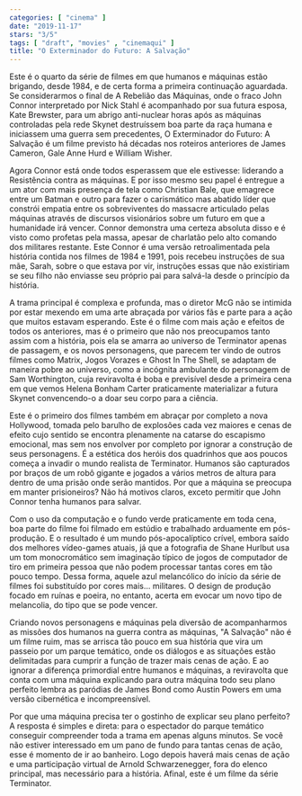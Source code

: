 ```yaml
---
categories: [ "cinema" ]
date: "2019-11-17"
stars: "3/5"
tags: [ "draft", "movies" , "cinemaqui" ]
title: "O Exterminador do Futuro: A Salvação"
---
```

Este é o quarto da série de filmes em que humanos e máquinas
estão brigando, desde 1984, e de certa forma a primeira continuação
aguardada. Se considerarmos o final de A Rebelião das Máquinas, onde
o fraco John Connor interpretado por Nick Stahl é acompanhado por sua
futura esposa, Kate Brewster, para um abrigo anti-nuclear horas após as
máquinas controladas pela rede Skynet destruíssem boa parte da raça
humana e iniciassem uma guerra sem precedentes, O Exterminador do Futuro:
A Salvação é um filme previsto há décadas nos roteiros anteriores
de James Cameron, Gale Anne Hurd e William Wisher.

Agora Connor está onde todos esperassem que ele estivesse: liderando a
Resistência contra as máquinas. E por isso mesmo seu papel é entregue
a um ator com mais presença de tela como Christian Bale, que emagrece
entre um Batman e outro para fazer o carismático mas abatido líder que
constrói empatia entre os sobreviventes do massacre articulado pelas
máquinas através de discursos visionários sobre um futuro em que a
humanidade irá vencer. Connor demonstra uma certeza absoluta disso e é
visto como profetas pela massa, apesar de charlatão pelo alto comando
dos militares restante. Este Connor é uma versão retroalimentada pela
história contida nos filmes de 1984 e 1991, pois recebeu instruções de
sua mãe, Sarah, sobre o que estava por vir, instruções essas que não
existiriam se seu filho não enviasse seu próprio pai para salvá-la
desde o princípio da história.

A trama principal é complexa e profunda, mas o diretor McG não se
intimida por estar mexendo em uma arte abraçada por vários fãs e
parte para a ação que muitos estavam esperando. Este é o filme com
mais ação e efeitos de todos os anteriores, mas é o primeiro que
não nos preocupamos tanto assim com a história, pois ela se amarra
ao universo de Terminator apenas de passagem, e os novos personagens,
que parecem ter vindo de outros filmes como Matrix, Jogos Vorazes e
Ghost In The Shell, se adaptam de maneira pobre ao universo, como a
incógnita ambulante do personagem de Sam Worthington, cuja reviravolta
é boba e previsível desde a primeira cena em que vemos Helena Bonham
Carter praticamente materializar a futura Skynet convencendo-o a doar
seu corpo para a ciência.

Este é o primeiro dos filmes também em abraçar por completo a nova
Hollywood, tomada pelo barulho de explosões cada vez maiores e cenas
de efeito cujo sentido se encontra plenamente na catarse do escapismo
emocional, mas sem nos envolver por completo por ignorar a construção
de seus personagens. É a estética dos heróis dos quadrinhos que aos
poucos começa a invadir o mundo realista de Terminator. Humanos são
capturados por braços de um robô gigante e jogados a vários metros
de altura para dentro de uma prisão onde serão mantidos. Por que a
máquina se preocupa em manter prisioneiros? Não há motivos claros,
exceto permitir que John Connor tenha humanos para salvar.

Com o uso da computação e o fundo verde praticamente em toda cena,
boa parte do filme foi filmado em estúdio e trabalhado arduamente em
pós-produção. E o resultado é um mundo pós-apocalíptico crível,
embora saído dos melhores vídeo-games atuais, já que a fotografia
de Shane Hurlbut usa um tom monocromático sem imaginação típico
de jogos de computador de tiro em primeira pessoa que não podem
processar tantas cores em tão pouco tempo. Dessa forma, aquele azul
melancólico do início da série de filmes foi substituído por cores
mais... militares. O design de produção focado em ruínas e poeira,
no entanto, acerta em evocar um novo tipo de melancolia, do tipo que se
pode vencer.

Criando novos personagens e máquinas pela diversão de acompanharmos as
missões dos humanos na guerra contra as máquinas, "A Salvação" não
é um filme ruim, mas se arrisca tão pouco em sua história que vira
um passeio por um parque temático, onde os diálogos e as situações
estão delimitadas para cumprir a função de trazer mais cenas de
ação. E ao ignorar a diferença primordial entre humanos e máquinas,
a reviravolta que conta com uma máquina explicando para outra máquina
todo seu plano perfeito lembra as paródias de James Bond como Austin
Powers em uma versão cibernética e incompreensível.

Por que uma máquina precisa ter o gostinho de explicar seu plano
perfeito? A resposta é simples e direta: para o espectador do parque
temático conseguir compreender toda a trama em apenas alguns minutos. Se
você não estiver interessado em um pano de fundo para tantas cenas
de ação, esse é momento de ir ao banheiro. Logo depois haverá mais
cenas de ação e uma participação virtual de Arnold Schwarzenegger,
fora do elenco principal, mas necessário para a história. Afinal,
este é um filme da série Terminator.

